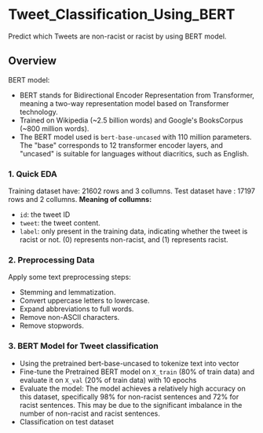 # Tweet_Classification_Using_BERT
Predict which Tweets are non-racist or racist by using BERT model.

## Overview
BERT model:
- BERT stands for Bidirectional Encoder Representation from Transformer, meaning a two-way representation model based on Transformer technology.
- Trained on Wikipedia (~2.5 billion words) and Google's BooksCorpus (~800 million words).
- The BERT model used is `bert-base-uncased` with 110 million parameters. The "base" corresponds to 12 transformer encoder layers, and "uncased" is suitable for languages without diacritics, such as English.

### 1. Quick EDA

Training dataset have: 21602 rows and 3 collumns.
Test dataset have : 17197 rows and 2 collumns.
**Meaning of collumns:**
* `id`: the tweet ID
* `tweet`:  the tweet content.
* `label`: only present in the training data, indicating whether the tweet is racist or not. (0) represents non-racist, and (1) represents racist.

### 2. Preprocessing Data

Apply some text preprocessing steps:
* Stemming and lemmatization.
* Convert uppercase letters to lowercase.
* Expand abbreviations to full words.
* Remove non-ASCII characters.
* Remove stopwords.

### 3. BERT Model for Tweet classification

* Using the pretrained bert-base-uncased to tokenize text into vector
* Fine-tune the Pretrained BERT model on `X_train` (80% of train data) and evaluate it on `X_val` (20% of train data) with 10 epochs
* Evaluate the model: The model achieves a relatively high accuracy on this dataset, specifically 98% for non-racist sentences and 72% for racist sentences. This may be due to the significant imbalance in the number of non-racist and racist sentences.
* Classification on test dataset
